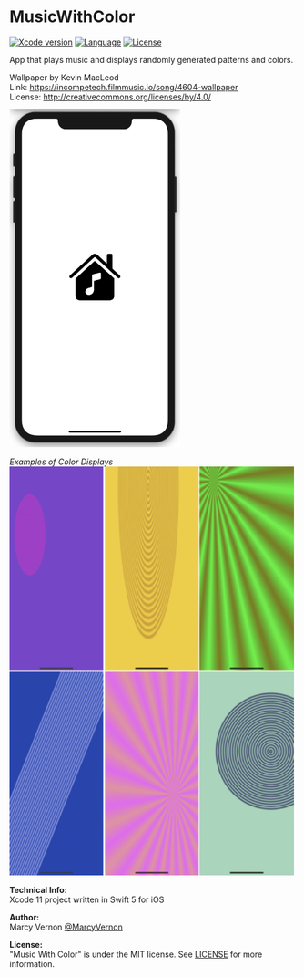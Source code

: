 # MusicWithColor
[![Xcode version](https://img.shields.io/badge/xcode-11%20-brightgreen)](https://developer.apple.com/xcode/)
[![Language](https://img.shields.io/badge/swift-5.0-orange.svg)](https://developer.apple.com/swift)
[![License](https://img.shields.io/badge/license-MIT-blue.svg?style=flat)](http://mit-license.org)

App that plays music and displays randomly generated patterns and colors. 

Wallpaper by Kevin MacLeod \
Link: https://incompetech.filmmusic.io/song/4604-wallpaper \
License: http://creativecommons.org/licenses/by/4.0/

<img src="GitHub-Images/ScreenShot.png" width="300">

*Examples of Color Displays* \
<img src="GitHub-Images/ColorImages.png" width="500">

**Technical Info:** \
Xcode 11 project written in Swift 5 for iOS

**Author:** \
Marcy Vernon [@MarcyVernon](https://twitter.com/MarcyVernon)

**License:** \
"Music With Color" is under the MIT license. See [LICENSE](/LICENSE) for more information.
